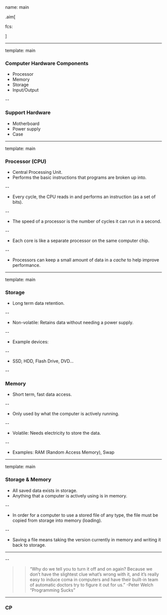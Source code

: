 name: main

.aim[<div>
fcs:
</div>]


---
template: main

### Computer Hardware Components
- Processor
- Memory
- Storage
- Input/Output

--

### Support Hardware
- Motherboard
- Power supply
- Case


---
template: main

### Processor (CPU)
- Central Processing Unit.
- Performs the basic instructions that programs are broken up into.

--
- Every cycle, the CPU reads in and performs an instruction (as a set of bits).

--
- The speed of a processor is the number of cycles it can run in a second.

--
- Each core is like a separate processor on the same computer chip.

--
- Processors can keep a small amount of data in a _cache_ to help improve performance.

---
template: main

### Storage
- Long term data retention.

--
- Non-volatile: Retains data without needing a power supply.

--
- Example devices:

--
  - SSD, HDD, Flash Drive, DVD…

--

### Memory
- Short term, fast data access.

--
- Only used by what the computer is actively running.

--
- Volatile: Needs electricity to store the data.

--
- Examples: RAM (Random Access Memory), Swap

---
template: main

### Storage & Memory
- All saved data exists in storage.
- Anything that a computer is actively using is in memory.

--
- In order for a computer to use a stored file of any type, the file must be copied from storage into memory (loading).

--
- Saving a file means taking the version currently in memory and writing it back to storage.

<hr>

--
  >> “Why do we tell you to turn it off and on again? Because we don’t have the slightest clue what’s wrong with it, and it’s really easy to induce coma in computers and have their built-in team of automatic doctors try to figure it out for us.”
-Peter Welch “Programming Sucks”



---

### CP
